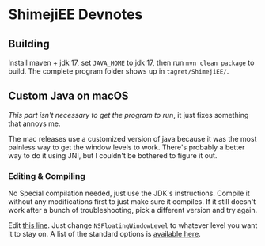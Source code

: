 # ShimejiEE Devnotes

## Building
Install maven + jdk 17, set `JAVA_HOME` to jdk 17, then run `mvn clean package` to build. The complete program folder shows up in `tagret/ShimejiEE/`.

## Custom Java on macOS
_This part isn't necessary to get the program to run_, it just fixes something that annoys me.

The mac releases use a customized version of java because it was the most painless way to get the window levels to work. There's probably a better way to do it using JNI, but I couldn't be bothered to figure it out.

### Editing & Compiling
No Special compilation needed, just use the JDK's instructions. Compile it without any modifications first to just make sure it compiles. If it still doesn't work after a bunch of troubleshooting, pick a different version and try again.

Edit [this line](https://github.com/openjdk/jdk/blob/8e312297d806f581c7a069af6c2ee2d8381b46b6/src/java.desktop/macosx/native/libawt_lwawt/awt/AWTWindow.m#L255).
Just change `NSFloatingWindowLevel` to whatever level you want it to stay on. A list of the standard options is [available here](https://developer.apple.com/documentation/appkit/nswindowlevel?language=objc). 

